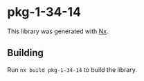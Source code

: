 # pkg-1-34-14

This library was generated with [Nx](https://nx.dev).

## Building

Run `nx build pkg-1-34-14` to build the library.

